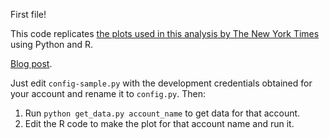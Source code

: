 First file!

This code replicates [the plots used in this analysis by The New York 
Times](https://www.nytimes.com/interactive/2018/01/27/technology/social-media-bots.html) 
using Python and R.

[Blog 
post](https://rinzewind.org/blog-en/2018/replicating-the-new-york-times-bot-twitter-analysis-with-r-and-python.html).

Just edit `config-sample.py` with the development credentials obtained for your 
account and rename it to `config.py`. Then:

1. Run `python get_data.py account_name` to get data for that account.
2. Edit the R code to make the plot for that account name and run it.
